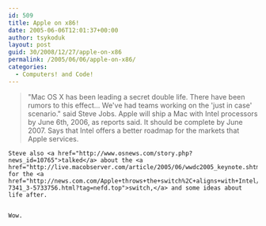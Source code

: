 ```yaml
---
id: 509
title: Apple on x86!
date: 2005-06-06T12:01:37+00:00
author: tsykoduk
layout: post
guid: 30/2008/12/27/apple-on-x86
permalink: /2005/06/06/apple-on-x86/
categories:
  - Computers! and Code!
---
```

<blockquote>"Mac <span class="caps">OS X</span> has been leading a secret double life. There have been rumors to this effect... We've had teams working on the 'just in case' scenario." said Steve Jobs. Apple will ship a Mac with Intel processors by June 6th, 2006, as reports said. It should be complete by June 2007. Says that Intel offers a better roadmap for the markets that Apple services.</blockquote>

	Steve also <a href="http://www.osnews.com/story.php?news_id=10765">talked</a> about the <a href="http://live.macobserver.com/article/2005/06/wwdc2005_keynote.shtml">reasons</a> for the <a href="http://news.com.com/Apple+throws+the+switch%2C+aligns+with+Intel/2100-7341_3-5733756.html?tag=nefd.top">switch,</a> and some ideas about life after.


	Wow.